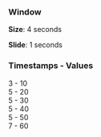 ### Window

__Size__: 4 seconds

__Slide__: 1 seconds

### Timestamps - Values

3 - 10  
5 - 20  
5 - 30  
5 - 40  
5 - 50  
7 - 60

